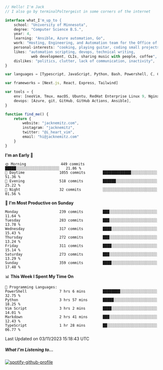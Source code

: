 ```typescript
// Hello! I'm Jack
// I also go by terminalPoltergeist in some corners of the internet

interface what_I'm_up_to {
    school: "University of Minnesota",
    degree: "Computer Science B.S.",
    year: 4,
    learning: "Ansible, Azure automation, Go",
    work: "Hosting, Engineering, and Automation team for the Office of Information Technology at UMN",
    personal-interests: "cooking, playing guitar, coding small projects",
    likes: "automation scripting, devops, technical writing,
            web development, CLIs, sharing music with people, coffee",
    dislikes: "politics, clutter, lack of communication, inactivity",
}

var languages = [Typescript, JavaScript, Python, Bash, Powershell, C, C++, HTML, CSS]

var frameworks = [Next.js, React, Express, Tailwind]

var tools = {
    env: [neoVim, Tmux, macOS, Ubuntu, RedHat Enterprise Linux 9, Nginx, DigitalOcean, Cloudflare],
    devops: [Azure, git, GitHub, GitHub Actions, Ansible],
}

function find_me() {
    return {
        website: "jacknemitz.com",
        instagram: "jacknemitz",
        twitter: "@i_heart_vim",
        email: "hi@jacknemitz.com"
    }
}
```

<!--START_SECTION:waka-->
**I'm an Early 🐤** 

```text
🌞 Morning                449 commits         █████░░░░░░░░░░░░░░░░░░░░   21.86 % 
🌆 Daytime                1055 commits        █████████████░░░░░░░░░░░░   51.36 % 
🌃 Evening                518 commits         ██████░░░░░░░░░░░░░░░░░░░   25.22 % 
🌙 Night                  32 commits          ░░░░░░░░░░░░░░░░░░░░░░░░░   01.56 % 
```
📅 **I'm Most Productive on Sunday** 

```text
Monday                   239 commits         ███░░░░░░░░░░░░░░░░░░░░░░   11.64 % 
Tuesday                  283 commits         ███░░░░░░░░░░░░░░░░░░░░░░   13.78 % 
Wednesday                317 commits         ████░░░░░░░░░░░░░░░░░░░░░   15.43 % 
Thursday                 272 commits         ███░░░░░░░░░░░░░░░░░░░░░░   13.24 % 
Friday                   311 commits         ████░░░░░░░░░░░░░░░░░░░░░   15.14 % 
Saturday                 273 commits         ███░░░░░░░░░░░░░░░░░░░░░░   13.29 % 
Sunday                   359 commits         ████░░░░░░░░░░░░░░░░░░░░░   17.48 % 
```


📊 **This Week I Spent My Time On** 

```text
💬 Programming Languages: 
PowerShell               7 hrs 6 mins        ████████░░░░░░░░░░░░░░░░░   32.75 % 
Python                   3 hrs 57 mins       █████░░░░░░░░░░░░░░░░░░░░   18.25 % 
Vim Script               3 hrs 2 mins        ████░░░░░░░░░░░░░░░░░░░░░   14.01 % 
Markdown                 2 hrs 41 mins       ███░░░░░░░░░░░░░░░░░░░░░░   12.43 % 
TypeScript               1 hr 28 mins        ██░░░░░░░░░░░░░░░░░░░░░░░   06.77 % 
```


 Last Updated on 03/11/2023 15:18:43 UTC
<!--END_SECTION:waka-->

##### What I'm Listening to...

[![spotify-github-profile](https://spotify-github-profile.vercel.app/api/view?uid=jack.nemitz&cover_image=true&show_offline=true&bar_color=53b14f&bar_color_cover=false&background_color=121212FF)](https://spotify-github-profile.vercel.app/api/view?uid=jack.nemitz&redirect=true)

